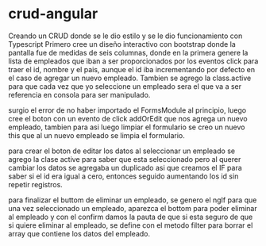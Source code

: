 # crud-angular
Creando un CRUD donde se le dio estilo y se le dio funcionamiento con Typescript
Primero cree un diseño interactivo con bootstrap donde la pantalla fue de medidas de seis columnas, donde en la primera genere la lista de empleados que iban a ser proporcionados por los eventos click para traer el id, nombre y el pais, aunque el id iba incrementando por defecto en el caso de agregar un nuevo empleado. Tambien se agrego la class.active para que cada vez que yo seleccione un empleado sera el que va a ser referencia en consola para ser manipulado.

surgio el error de no haber importado el FormsModule al principio, luego cree el boton con un evento de click addOrEdit que nos agrega un nuevo empleado, tambien para asi luego limpiar el formulario se creo un nuevo this que al un nuevo empleado se limpia el formulario. 

para crear el boton de editar los datos al seleccionar un empleado se agrego la clase active para saber que esta seleccionado pero al querer cambiar los datos se agregaba un duplicado asi que creamos el IF para saber si el id era igual a cero, entonces seguido aumentando los id sin repetir registros.

para finalizar el buttom de eliminar un empleado, se genero el ngIf para que una vez seleccionado un empleado, aparezca el bottom para poder eliminar al empleado  y con el confirm damos la pauta de que si esta seguro de que si quiere eliminar al empleado, se define con el metodo filter para borrar el array que contiene los datos del empleado.
